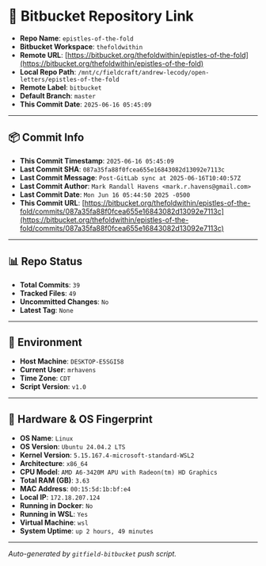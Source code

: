 # 🔗 Bitbucket Repository Link

- **Repo Name**: `epistles-of-the-fold`
- **Bitbucket Workspace**: `thefoldwithin`
- **Remote URL**: [https://bitbucket.org/thefoldwithin/epistles-of-the-fold](https://bitbucket.org/thefoldwithin/epistles-of-the-fold)
- **Local Repo Path**: `/mnt/c/fieldcraft/andrew-lecody/open-letters/epistles-of-the-fold`
- **Remote Label**: `bitbucket`
- **Default Branch**: `master`
- **This Commit Date**: `2025-06-16 05:45:09`

---

## 📦 Commit Info

- **This Commit Timestamp**: `2025-06-16 05:45:09`
- **Last Commit SHA**: `087a35fa88f0fcea655e16843082d13092e7113c`
- **Last Commit Message**: `Post-GitLab sync at 2025-06-16T10:40:57Z`
- **Last Commit Author**: `Mark Randall Havens <mark.r.havens@gmail.com>`
- **Last Commit Date**: `Mon Jun 16 05:44:50 2025 -0500`
- **This Commit URL**: [https://bitbucket.org/thefoldwithin/epistles-of-the-fold/commits/087a35fa88f0fcea655e16843082d13092e7113c](https://bitbucket.org/thefoldwithin/epistles-of-the-fold/commits/087a35fa88f0fcea655e16843082d13092e7113c)

---

## 📊 Repo Status

- **Total Commits**: `39`
- **Tracked Files**: `49`
- **Uncommitted Changes**: `No`
- **Latest Tag**: `None`

---

## 🧭 Environment

- **Host Machine**: `DESKTOP-E5SGI58`
- **Current User**: `mrhavens`
- **Time Zone**: `CDT`
- **Script Version**: `v1.0`

---

## 🧬 Hardware & OS Fingerprint

- **OS Name**: `Linux`
- **OS Version**: `Ubuntu 24.04.2 LTS`
- **Kernel Version**: `5.15.167.4-microsoft-standard-WSL2`
- **Architecture**: `x86_64`
- **CPU Model**: `AMD A6-3420M APU with Radeon(tm) HD Graphics`
- **Total RAM (GB)**: `3.63`
- **MAC Address**: `00:15:5d:1b:bf:e4`
- **Local IP**: `172.18.207.124`
- **Running in Docker**: `No`
- **Running in WSL**: `Yes`
- **Virtual Machine**: `wsl`
- **System Uptime**: `up 2 hours, 49 minutes`

---

_Auto-generated by `gitfield-bitbucket` push script._
